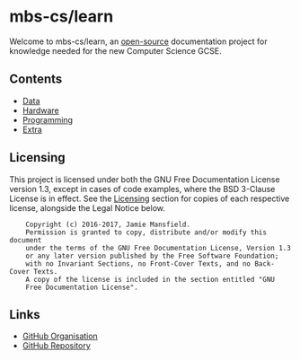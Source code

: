 mbs-cs/learn
============

Welcome to mbs-cs/learn, an [open-source](https://github.com/mbs-cs/learn) documentation project for knowledge needed for the 
new Computer Science GCSE.

## Contents

- [Data](./data/)
- [Hardware](./hardware/)
- [Programming](./programming/)
- [Extra](./extra/)

## Licensing

This project is licensed under both the GNU Free Documentation License version 1.3, except in cases of code examples, where the BSD
3-Clause License is in effect. See the [Licensing](./extra/licensing/) section for copies of each respective license, alongside the
Legal Notice below.

```
    Copyright (c) 2016-2017, Jamie Mansfield.
    Permission is granted to copy, distribute and/or modify this document
    under the terms of the GNU Free Documentation License, Version 1.3
    or any later version published by the Free Software Foundation;
    with no Invariant Sections, no Front-Cover Texts, and no Back-Cover Texts.
    A copy of the license is included in the section entitled "GNU
    Free Documentation License".
```

## Links

- [GitHub Organisation](https://github.com/mbs-cs)
- [GitHub Repository](https://github.com/mbs-cs/learn)
